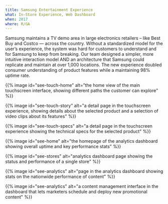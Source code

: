 ```yaml
---
title: Samsung Entertainment Experience
what: In-Store Experience, Web Dashboard
when: 2017
where: R/GA
---
```


Samsung maintains a TV demo area in large electronics retailers – like Best Buy and Costco — across the country. Without a standardized model for the user’s experience, the system was hard for customers to understand and for Samsung to keep from breaking. Our team designed a simpler, more intuitive interaction model AND an architecture that Samsung could replicate and maintain at over 1,000 locations. The new experience doubled consumer understanding of product features while a maintaining 98% uptime rate.

{{% image id="see-touch-home" alt="the home view of the main touchscreen interface, showing different paths the customer can explore" %}}

{{% image id="see-touch-story" alt="a detail page in the touchscreen experience, showing details about the selected product and a selection of video clips about its features" %}}

{{% image id="see-touch-specs" alt="a detail page in the touchscreen experience showing the technical specs for the selected product" %}}

{{% image id="see-home" alt="the homepage of the analytics dashboard showing overall uptime and key performance stats" %}}

{{% image id="see-stores" alt="analytics dashboard page showing the status and performance of a single store" %}}

{{% image id="see-analytics" alt="page in the analytics dashboard showing stats on the nationwide performance of content" %}}

{{% image id="see-analytics" alt="a content management interface in the dashboard that lets marketers schedule and deploy new promotional content" %}}
